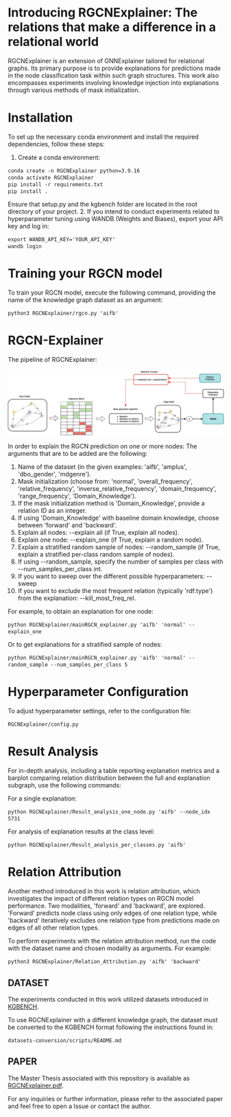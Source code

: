 # Introducing RGCNExplainer: The relations that make a difference in a relational world
RGCNExplainer is an extension of GNNExplainer tailored for relational graphs. Its primary purpose is to provide explanations for predictions made in the node classification task within such graph structures. This work also encompasses experiments involving knowledge injection into explanations through various methods of mask initialization.

# Installation
To set up the necessary conda environment and install the required dependencies, follow these steps:
1. Create a conda environment:
```
conda create -n RGCNExplainer python=3.9.16
conda activate RGCNExplainer
pip install -r requirements.txt
pip install . 
```
Ensure that setup.py and the kgbench folder are located in the root directory of your project.
2. If you intend to conduct experiments related to hyperparameter tuning using WANDB (Weights and Biases), export your API key and log in:
```
export WANDB_API_KEY='YOUR_API_KEY'
wandb login
```

# Training your RGCN model
To train your RGCN model, execute the following command, providing the name of the knowledge graph dataset as an argument:

```
python3 RGCNExplainer/rgcn.py 'aifb'
```


# RGCN-Explainer
The pipeline of RGCNExplainer:

![RGCNExplainer_model](https://github.com/traopia/RGCN-Explainer/blob/main/Visualizations/RGCNExplainer_model.jpg)

In order to explain the RGCN prediction on one or more nodes:
The arguments that are to be added are the following:
1. Name of the dataset (in the given examples: 'aifb', 'amplus', 'dbo_gender', 'mdgenre').
2. Mask initialization (choose from: 'normal', 'overall_frequency', 'relative_frequency', 'inverse_relative_frequency', 'domain_frequency', 'range_frequency', 'Domain_Knowledge').
3. If the mask initialization method is 'Domain_Knowledge', provide a relation ID as an integer.
4. If using 'Domain_Knowledge' with baseline domain knowledge, choose between 'forward' and 'backward'.
5. Explain all nodes: --explain all (if True, explain all nodes).
6. Explain one node: --explain_one (if True, explain a random node).
7. Explain a stratified random sample of nodes: --random_sample (if True, explain a stratified per-class random sample of nodes).
8. If using --random_sample, specify the number of samples per class with --num_samples_per_class int.
9. If you want to sweep over the different possible hyperparameters: --sweep
10. If you want to exclude the most frequent relation (typically 'rdf:type') from the explanation: --kill_most_freq_rel.
    

For example, to obtain an explanation for one node:
```
python RGCNExplainer/mainRGCN_explainer.py 'aifb' 'normal' --explain_one
```
Or to get explanations for a stratified sample of nodes:
```
python RGCNExplainer/mainRGCN_explainer.py 'aifb' 'normal' --random_sample --num_samples_per_class 5  
```

# Hyperparameter Configuration
To adjust hyperparameter settings, refer to the configuration file:
```
RGCNExplainer/config.py
```

# Result Analysis
For in-depth analysis, including a table reporting explanation metrics and a barplot comparing relation distribution between the full and explanation subgraph, use the following commands:

For a single explanation:
```
python RGCNExplainer/Result_analysis_one_node.py 'aifb' --node_idx 5731
```

For analysis of explanation results at the class level:

```
python RGCNExplainer/Result_analysis_per_classes.py 'aifb'
```

# Relation Attribution
Another method introduced in this work is relation attribution, which investigates the impact of different relation types on RGCN model performance. Two modalities, 'forward' and 'backward', are explored. 'Forward' predicts node class using only edges of one relation type, while 'backward' iteratively excludes one relation type from predictions made on edges of all other relation types.

To perform experiments with the relation attribution method, run the code with the dataset name and chosen modality as arguments. For example:

```
python3 RGCNExplainer/Relation_Attribution.py 'aifb' 'backward'
```


## DATASET
The experiments conducted in this work utilized datasets introduced in [KGBENCH](http://kgbench.info/).

To use RGCNExplainer with a different knowledge graph, the dataset must be converted to the KGBENCH format following the instructions found in:
```
datasets-conversion/scripts/README.md
```

## PAPER
The Master Thesis associated with this repository is available as [RGCNExplainer.pdf](https://github.com/traopia/RGCN-Explainer/blob/main/RGCNExplainer.pdf).

For any inquiries or further information, please refer to the associated paper and feel free to open a Issue or contact the author.



